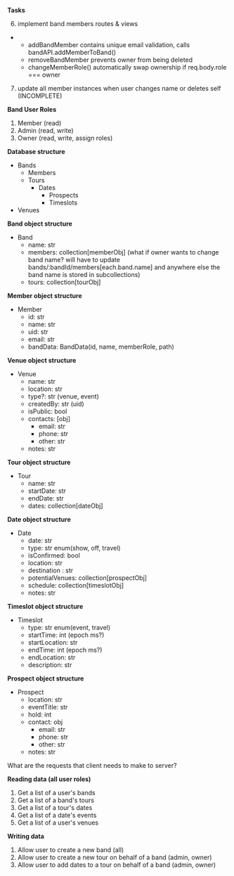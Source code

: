 **Tasks**

<!-- 1. Authorize with JWT to return uid (use auth/authAPI.authorize() HOF) -->
<!-- 2. Filter a list of bands where user is a member -->
<!-- 3. When band is selected, assign user role. (user role included with bandData) -->
<!-- 4. create owner permissions HOF (authorizeOwner) -->
<!-- 5. create admin permissions HOF (authorizeAdmin) -->
<!-- created member permissions HOF (authorizeMember) -->

6. implement band members routes & views

- - addBandMember contains unique email validation, calls bandAPI.addMemberToBand()
  - removeBandMember prevents owner from being deleted
  - changeMemberRole() automatically swap ownership if req.body.role === owner

7. update all member instances when user changes name or deletes self (INCOMPLETE)

**Band User Roles**

1. Member (read)
2. Admin (read, write)
3. Owner (read, write, assign roles)

**Database structure**

- Bands
  - Members
  - Tours
    - Dates
      - Prospects
      - Timeslots
- Venues

**Band object structure**

- Band
  - name: str
  - members: collection[memberObj]
    (what if owner wants to change band name? will have to update bands/:bandId/members[each.band.name] and anywhere else the band name is stored in subcollections)
  - tours: collection[tourObj]

**Member object structure**

- Member
  - id: str
  - name: str
  - uid: str
  - email: str
  - bandData: BandData(id, name, memberRole, path)

**Venue object structure**

- Venue
  - name: str
  - location: str
  - type?: str (venue, event)
  - createdBy: str (uid)
  - isPublic: bool
  - contacts: [obj]
    - email: str
    - phone: str
    - other: str
  - notes: str

**Tour object structure**

- Tour
  - name: str
  - startDate: str
  - endDate: str
  - dates: collection[dateObj]

**Date object structure**

- Date
  - date: str
  - type: str enum(show, off, travel)
  - isConfirmed: bool
  - location: str
  - destination : str
  - potentialVenues: collection[prospectObj]
  - schedule: collection[timeslotObj]
  - notes: str

**Timeslot object structure**

- Timeslot
  - type: str enum(event, travel)
  - startTime: int (epoch ms?)
  - startLocation: str
  - endTime: int (epoch ms?)
  - endLocation: str
  - description: str

**Prospect object structure**

- Prospect
  - location: str
  - eventTitle: str
  - hold: int
  - contact: obj
    - email: str
    - phone: str
    - other: str
  - notes: str

What are the requests that client needs to make to server?

**Reading data (all user roles)**

1. Get a list of a user's bands
2. Get a list of a band's tours
3. Get a list of a tour's dates
4. Get a list of a date's events
5. Get a list of a user's venues

**Writing data**

1. Allow user to create a new band (all)
2. Allow user to create a new tour on behalf of a band (admin, owner)
3. Allow user to add dates to a tour on behalf of a band (admin, owner)
